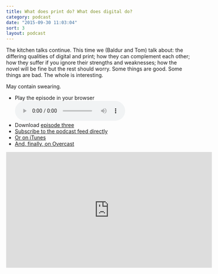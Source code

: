 ```yaml
---
title: What does print do? What does digital do?
category: podcast
date: "2015-09-30 11:03:04"
sort: 3
layout: podcast
---
```


The kitchen talks continue. This time we (Baldur and Tom) talk about: the differing qualities of digital and print; how they can complement each other; how they suffer if you ignore their strengths and weaknesses; how the novel will be fine but the rest should worry. Some things are good. Some things are bad. The whole is interesting.

May contain swearing.

* <label for="episode-3">Play the episode in your browser</label><br><audio id="episode-3" controls src="/podcast/thisisnotthefutureofthebook-episode03.mp3" preload="metadata">Your browser does not support the <code>audio</code> element.</audio>
* Download <a href="http://thisisnotabook.baldurbjarnason.com/podcast/thisisnotthefutureofthebook-episode03.mp3" target="_blank">episode three</a>
* [Subscribe to the podcast feed directly](http://feedpress.me/thissnotthefutureofthebook)
* [Or on iTunes](https://itunes.apple.com/gb/podcast/this-is-not-future-book/id1038121104)
* <a href="https://overcast.fm/itunes1038121104/this-is-not-the-future-of-the-book">And, finally, on Overcast</a>

<iframe width="560" height="315" src="https://www.youtube.com/embed/OfZHzUedSpA?list=PLkh9jgDvABx5ISfmC7ULfhwiyJ0FJK1T5" frameborder="0" allowfullscreen></iframe>
